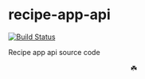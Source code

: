 # recipe-app-api
[![Build Status](https://www.travis-ci.com/danoscarmike/recipe-app-api.svg?branch=main)](https://www.travis-ci.com/danoscarmike/recipe-app-api)

Recipe app api source code

<div align="center">☘️</div>
